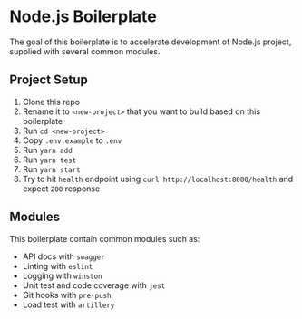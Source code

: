 # Node.js Boilerplate

The goal of this boilerplate is to accelerate development of Node.js project, supplied with several common modules.

## Project Setup

1. Clone this repo
2. Rename it to `<new-project>` that you want to build based on this boilerplate
3. Run `cd <new-project>`
4. Copy `.env.example` to `.env`
5. Run `yarn add`
6. Run `yarn test`
7. Run `yarn start`
8. Try to hit `health` endpoint using `curl http://localhost:8000/health` and expect `200` response

## Modules

This boilerplate contain common modules such as:

- API docs with `swagger`
- Linting with `eslint`
- Logging with `winston`
- Unit test and code coverage with `jest`
- Git hooks with `pre-push`
- Load test with `artillery`